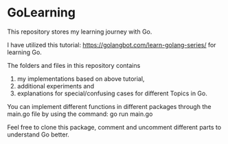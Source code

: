# GoLearning

This repository stores my learning journey with Go.

I have utilized this tutorial: https://golangbot.com/learn-golang-series/ for learning Go. 

The folders and files in this repository contains 
1. my implementations based on above tutorial,
2. additional experiments and 
3. explanations for special/confusing cases for different Topics in Go. 


You can implement different functions in different packages through the main.go file by using the command: 
go run main.go


Feel free to clone this package, comment and uncomment different parts to understand Go better.
